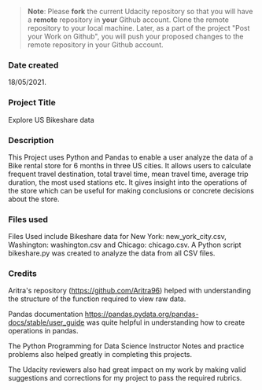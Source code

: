 >**Note**: Please **fork** the current Udacity repository so that you will have a **remote** repository in **your** Github account. Clone the remote repository to your local machine. Later, as a part of the project "Post your Work on Github", you will push your proposed changes to the remote repository in your Github account.

### Date created
18/05/2021.

### Project Title
Explore US Bikeshare data

### Description
This Project uses Python and Pandas to enable a user analyze the data of a Bike rental store for 6 months in three US cities. It allows users to calculate frequent travel destination, total travel time, mean travel time, average trip duration, the most used stations etc. It gives insight into the operations of the store which can be useful for making conclusions or concrete decisions about the store.

### Files used
Files Used include Bikeshare data for New York: new_york_city.csv, Washington: washington.csv and Chicago: chicago.csv. A Python script bikeshare.py was created to analyze the data from all CSV files.

### Credits
Aritra's repository (https://github.com/Aritra96) helped with understanding the structure of the function required to view raw data.

Pandas documentation https://pandas.pydata.org/pandas-docs/stable/user_guide was quite helpful in understanding how to create operations in pandas.

The Python Programming for Data Science Instructor Notes and practice problems also helped greatly in completing this projects.

The Udacity reviewers also had great impact on my work by making valid suggestions and corrections for my project to pass the required rubrics.
